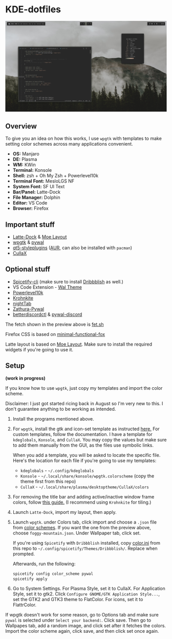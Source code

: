 # KDE-dotfiles

![Preview](https://raw.githubusercontent.com/ComplexPlatform/KDE-dotfiles/master/foggy-mountain-preview.png)

## Overview

To give you an idea on how this works, I use `wpgtk` with templates to make setting color schemes across many applications convenient.

-  **OS:** Manjaro
-  **DE:** Plasma
-  **WM:** KWin
-  **Terminal:** Konsole
-  **Shell:** zsh + Oh My Zsh + Powerlevel10k
-  **Terminal Font:** MesloLGS NF
-  **System Font:** SF UI Text
-  **Bar/Panel:** Latte-Dock
-  **File Manager:** Dolphin
-  **Editor:** VS Code
-  **Browser:** Firefox

## Important stuff

-  [Latte-Dock](https://github.com/KDE/latte-dock) & [Moe Layout](https://store.kde.org/p/1373008/)
-  [wpgtk](https://github.com/deviantfero/wpgtk) & [pywal](https://github.com/dylanaraps/pywal)
-  [qt5-styleplugins](https://github.com/qt/qtstyleplugins) ([AUR](https://aur.archlinux.org/packages/qt5-styleplugins/), can also be installed with `pacman`)
-  [CullaX](https://www.opendesktop.org/p/1278039/)

## Optional stuff

-  [Spicetify-cli](https://github.com/khanhas/spicetify-cli) (make sure to install [Dribbblish](https://github.com/morpheusthewhite/spicetify-themes/tree/master/Dribbblish) as well.)
- VS Code Extension - [Wal Theme](https://marketplace.visualstudio.com/items?itemName=dlasagno.wal-theme)
-  [Powerlevel10k](https://github.com/romkatv/powerlevel10k)
-  [Krohnkite](https://store.kde.org/p/1281790/)
-  [nightTab](https://addons.mozilla.org/en-GB/firefox/addon/nighttab/)
-  [Zathura-Pywal](https://github.com/GideonWolfe/Zathura-Pywal)
-  [betterdiscordctl](https://github.com/bb010g/betterdiscordctl) & [pywal-discord](https://github.com/FilipLitwora/pywal-discord)

The fetch shown in the preview above is [fet.sh](https://github.com/6gk/fet.sh)

Firefox CSS is based on [minimal-functional-fox](https://github.com/mut-ex/minimal-functional-fox)

Latte layout is based on [Moe Layout](https://store.kde.org/p/1373008/). Make sure to install the required widgets if you're going to use it.

  

## Setup

**(work in progress)**

If you know how to use `wpgtk`, just copy my templates and import the color scheme.

Disclaimer: I just got started ricing back in August so I'm very new to this. I don't guarantee anything to be working as intended.

1. Install the programs mentioned above.

2. For `wpgtk`, install the gtk and icon-set template as instructed [here.](https://github.com/deviantfero/wpgtk/wiki/Installation#default-templates) For custom templates, follow the documentation. I have a template for `kdeglobals`, `Konsole`, and `CullaX`. You may copy the values but make sure to add them manually from the GUI, as the files use symbolic links.

	When you add a template, you will be asked to locate the specific file. Here's the location for each file if you're going to use my templates:

	+ `kdeglobals` - `~/.config/kdeglobals`
	+ `Konsole` - `~/.local/share/konsole/wpgtk.colorscheme` (copy the theme first from this repo)
	+ `CullaX` - `~/.local/share/plasma/desktoptheme/CullaX/colors`

3. For removing the title bar and adding active/inactive window frame colors, follow [this guide.](https://github.com/waltereikrem/KWin-TilingGuide/) (I recommend using `Krohnkite` for tiling.)
4. Launch `Latte-Dock`, import my layout, then apply.
5. Launch `wpgtk`. under Colors tab, click import and choose a `.json` file from [color schemes](https://github.com/ComplexPlatform/KDE-dotfiles/tree/master/color%20schemes). If you want the one from the preview above, choose `foggy-mountain.json`. Under Wallpaper tab, click set.

	If you're using `Spicetify` with `Dribbblish` installed, copy [color.ini](https://github.com/ComplexPlatform/KDE-dotfiles/blob/master/.config/spicetify/Themes/Dribbblish/color.ini) from this repo to `~/.config/spicetify/Themes/Dribbblish/`. Replace when prompted.

	Afterwards, run the following:

	```
	spicetify config color_scheme pywal
	spicetify apply
	```

6. Go to System Settings. For Plasma Style, set it to CullaX. For Application Style, set it to gtk2. Click `Configure GNOME/GTK Application Style...`, set the GTK2 and GTK3 theme to FlatColor. For icons, set it to FlattrColor.

If wpgtk doesn't work for some reason, go to Options tab and make sure `pywal` is selected under `Select your backend:`. Click save. Then go to Wallpapes tab, add a random image, and click set after it fetches the colors. Import the color scheme again, click save, and then click set once again.